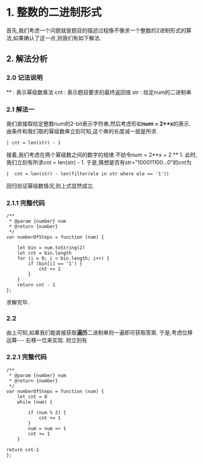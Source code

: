 # 1. 整数的二进制形式
首先,我们考虑一个问题就是题目的描述过程像不像求一个整数的2进制形式的算法,如果确认了这一点,则我们有如下解法.
## 2. 解法分析
### 2.0 记法说明
** : 表示幂级数乘法
cnt : 表示题目要求的最终返回值
str : 给定num的二进制串
### 2.1 解法一
我们直接取给定整数num的2-bit表示字符串,然后考虑形如**num = 2\*\*x**的表示.
由条件和我们取的幂级数串立刻可知,这个串的长度减一就是所求.
```
| cnt = len(str) - 1
```
接着,我们考虑在两个幂级数之间的数字的规律.不妨令num = 2**x + 2 ** 1.
此时,我们立刻有所求cnt = len(str) - 1.
于是,猜想是否有str="100011100...0"的cnt为
```
|  cnt = len(str) - len(filter(ele in str where ele == '1'))
```

回归验证幂级数情况,则上式显然成立.
### 2.1.1 完整代码
```
/**
 * @param {number} num
 * @return {number}
 */
var numberOfSteps = function (num) {

    let bin = num.toString(2)
    let cnt = bin.length
    for (i = 0; i < bin.length; i++) {
        if (bin[i] == '1') {
            cnt += 1
        }
    }
    return cnt - 1
};
```

求解完毕.
### 2.2
由上可知,如果我们能直接获取**遍历**二进制串则一遍即可获取答案.
于是,考虑位移运算--- 右移一位来实现.
则立刻有
### 2.2.1 完整代码

```
/**
 * @param {number} num
 * @return {number}
 */
var numberOfSteps = function (num) {
    let cnt = 0
    while (num) {

        if (num % 2) {
            cnt += 1
        }
        num = num >> 1
        cnt += 1
    }

return cnt-1
};
```

